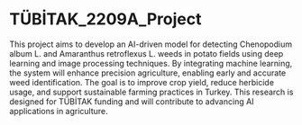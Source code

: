 # TÜBİTAK_2209A_Project
 This project aims to develop an AI-driven model for detecting Chenopodium album L. and Amaranthus retroflexus L. weeds in potato fields using deep learning and image processing techniques. By integrating machine learning, the system will enhance precision agriculture, enabling early and accurate weed identification. The goal is to improve crop yield, reduce herbicide usage, and support sustainable farming practices in Turkey. This research is designed for TÜBİTAK funding and will contribute to advancing AI applications in agriculture.
